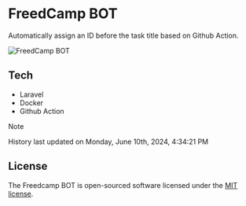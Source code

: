 # FreedCamp BOT

Automatically assign an ID before the task title based on Github Action.

![FreedCamp BOT](https://repository-images.githubusercontent.com/737932867/7d34798b-2680-471c-b089-a78a718d3d6a)

## Tech

- Laravel
- Docker
- Github Action

> [!NOTE]  
> History last updated on Monday, June 10th, 2024, 4:34:21 PM

## License

The Freedcamp BOT is open-sourced software licensed under the [MIT license](https://opensource.org/licenses/MIT).
